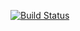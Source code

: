 [![Build Status](https://travis-ci.org/advanced-rest-client/raml-type-form-behavior.svg?branch=stage)](https://travis-ci.org/advanced-rest-client/raml-type-form-behavior)  

